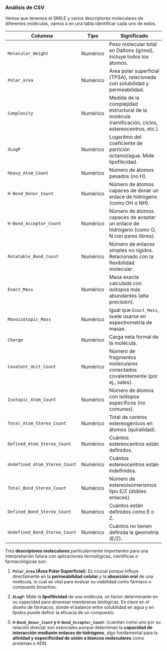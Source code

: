 ### Análisis de CSV

Vemos que tenemos el SMILE y varios descriptores moleculares de diferentes moléculas, vamos a en una tabla identificar cada uno de estos.


| **Columna**                   | **Tipo**  | **Significado**                                                                                   |
|------------------------------|-----------|----------------------------------------------------------------------------------------------------|
| `Molecular_Weight`           | Numérico  | Peso molecular total en Daltons (g/mol), incluye todos los átomos.                                |
| `Polar_Area`                 | Numérico  | Área polar superficial (TPSA), relacionada con solubilidad y permeabilidad.                       |
| `Complexity`                 | Numérico  | Medida de la complejidad estructural de la molécula (ramificación, ciclos, estereocentros, etc.). |
| `XLogP`                      | Numérico  | Logaritmo del coeficiente de partición octanol/agua. Mide lipofilicidad.                          |
| `Heavy_Atom_Count`           | Numérico  | Número de átomos pesados (no H).                                                                  |
| `H-Bond_Donor_Count`         | Numérico  | Número de átomos capaces de donar un enlace de hidrógeno (como OH o NH).                          |
| `H-Bond_Acceptor_Count`      | Numérico  | Número de átomos capaces de aceptar un enlace de hidrógeno (como O, N con pares libres).          |
| `Rotatable_Bond_Count`       | Numérico  | Número de enlaces simples no rígidos. Relacionado con la flexibilidad molecular.                  |
| `Exact_Mass`                 | Numérico  | Masa exacta calculada con isótopos más abundantes (alta precisión).                               |
| `Monoisotopic_Mass`          | Numérico  | Igual que `Exact_Mass`, suele usarse en espectrometría de masas.                                  |
| `Charge`                     | Numérico  | Carga neta formal de la molécula.                                                                 |
| `Covalent_Unit_Count`        | Numérico  | Número de fragmentos moleculares conectados covalentemente (por ej., sales).                      |
| `Isotopic_Atom_Count`        | Numérico  | Número de átomos con isótopos específicos (no comunes).                                           |
| `Total_Atom_Stereo_Count`    | Numérico  | Total de centros estereogénicos en átomos (quiralidad).                                           |
| `Defined_Atom_Stereo_Count`  | Numérico  | Cuántos estereocentros están definidos.                                                           |
| `Undefined_Atom_Stereo_Count`| Numérico  | Cuántos estereocentros están indefinidos.                                                         |
| `Total_Bond_Stereo_Count`    | Numérico  | Número de estereoisomerismos tipo E/Z (dobles enlaces).                                           |
| `Defined_Bond_Stereo_Count`  | Numérico  | Cuántos están definidos como E o Z.                                                               |
| `Undefined_Bond_Stereo_Count`| Numérico  | Cuántos no tienen definida la geometría (E/Z).                                                    |

Tres **descriptores moleculares** particularmente importantes para una interpretación futura con aplicaciones tecnológicas, científicas o farmacológicas son:

1. **`Polar_Area` (Área Polar Superficial)**: Es crucial porque influye directamente en la **permeabilidad celular** y la **absorción oral** de una molécula, lo cual es vital para evaluar su viabilidad como fármaco o compuesto bioactivo.

2. **`XLogP`**: Mide la **lipofilicidad** de una molécula, un factor determinante en su capacidad para atravesar membranas biológicas. Es clave en el diseño de fármacos, donde el balance entre solubilidad en agua y en lípidos puede definir la eficacia de un compuesto.

3. **`H-Bond_Donor_Count` y `H-Bond_Acceptor_Count`**: (cuentan como uno por su relación directa) son esenciales porque determinan la **capacidad de interacción mediante enlaces de hidrógeno**, algo fundamental para la **afinidad y especificidad de unión a blancos moleculares** como proteínas o ADN.
